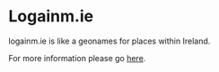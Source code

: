 Logainm.ie
==============

logainm.ie is like a geonames for places within Ireland. 

For more information please go [here](http://data.logainm.ie/).
